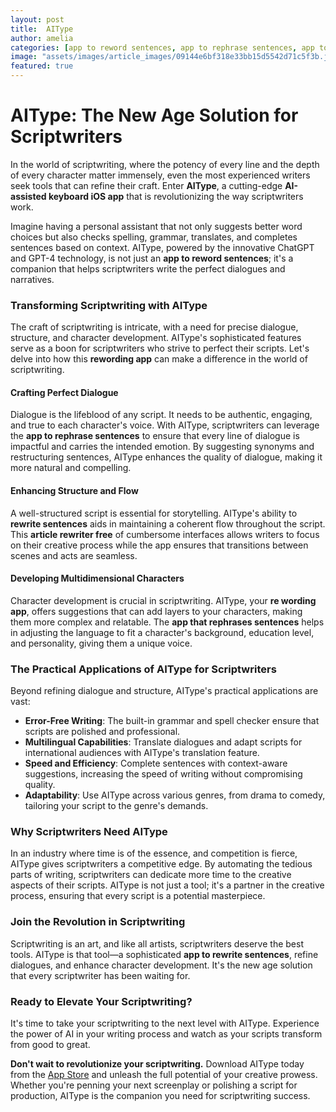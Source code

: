 ```yaml
---
layout: post
title:  AIType
author: amelia
categories: [app to reword sentences, app to rephrase sentences, app to rewrite sentences, rewording app, article rewriter free, re wording app, app that rephrases sentences]
image: "assets/images/article_images/09144e6bf318e33bb15d5542d71c5f3b.jpg"
featured: true
---
```


# AIType: The New Age Solution for Scriptwriters

In the world of scriptwriting, where the potency of every line and the depth of every character matter immensely, even the most experienced writers seek tools that can refine their craft. Enter **AIType**, a cutting-edge **AI-assisted keyboard iOS app** that is revolutionizing the way scriptwriters work. 

Imagine having a personal assistant that not only suggests better word choices but also checks spelling, grammar, translates, and completes sentences based on context. AIType, powered by the innovative ChatGPT and GPT-4 technology, is not just an **app to reword sentences**; it's a companion that helps scriptwriters write the perfect dialogues and narratives.

### Transforming Scriptwriting with AIType

The craft of scriptwriting is intricate, with a need for precise dialogue, structure, and character development. AIType's sophisticated features serve as a boon for scriptwriters who strive to perfect their scripts. Let's delve into how this **rewording app** can make a difference in the world of scriptwriting.

#### Crafting Perfect Dialogue

Dialogue is the lifeblood of any script. It needs to be authentic, engaging, and true to each character's voice. With AIType, scriptwriters can leverage the **app to rephrase sentences** to ensure that every line of dialogue is impactful and carries the intended emotion. By suggesting synonyms and restructuring sentences, AIType enhances the quality of dialogue, making it more natural and compelling.

#### Enhancing Structure and Flow

A well-structured script is essential for storytelling. AIType's ability to **rewrite sentences** aids in maintaining a coherent flow throughout the script. This **article rewriter free** of cumbersome interfaces allows writers to focus on their creative process while the app ensures that transitions between scenes and acts are seamless.

#### Developing Multidimensional Characters

Character development is crucial in scriptwriting. AIType, your **re wording app**, offers suggestions that can add layers to your characters, making them more complex and relatable. The **app that rephrases sentences** helps in adjusting the language to fit a character's background, education level, and personality, giving them a unique voice.

### The Practical Applications of AIType for Scriptwriters

Beyond refining dialogue and structure, AIType's practical applications are vast:

- **Error-Free Writing**: The built-in grammar and spell checker ensure that scripts are polished and professional.
- **Multilingual Capabilities**: Translate dialogues and adapt scripts for international audiences with AIType's translation feature.
- **Speed and Efficiency**: Complete sentences with context-aware suggestions, increasing the speed of writing without compromising quality.
- **Adaptability**: Use AIType across various genres, from drama to comedy, tailoring your script to the genre's demands.

### Why Scriptwriters Need AIType

In an industry where time is of the essence, and competition is fierce, AIType gives scriptwriters a competitive edge. By automating the tedious parts of writing, scriptwriters can dedicate more time to the creative aspects of their scripts. AIType is not just a tool; it's a partner in the creative process, ensuring that every script is a potential masterpiece.

### Join the Revolution in Scriptwriting

Scriptwriting is an art, and like all artists, scriptwriters deserve the best tools. AIType is that tool—a sophisticated **app to rewrite sentences**, refine dialogues, and enhance character development. It's the new age solution that every scriptwriter has been waiting for.

### Ready to Elevate Your Scriptwriting?

It's time to take your scriptwriting to the next level with AIType. Experience the power of AI in your writing process and watch as your scripts transform from good to great.

**Don't wait to revolutionize your scriptwriting.** Download AIType today from the [App Store](https://apps.apple.com/us/app/aitype-grammar-check-keyboard/id6469163944) and unleash the full potential of your creative prowess. Whether you're penning your next screenplay or polishing a script for production, AIType is the companion you need for scriptwriting success.